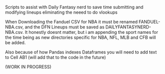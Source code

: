 Scripts to assist with Daily Fantasy nerd to save time submitting and modifying lineups eliminating the neeed to do vlookups

When Downloading the Fanduel CSV for NBA it must be renamed FANDUEL-NBA.csv, and the DFN Lineups must be saved as DAILYFANTASYNERD-NBA.csv. It honestly doesnt matter, but i am appending the sport names for the time being as new directories 
specific for NBA, NFL, MLB and CFB will be added.

Also because of how Pandas indexes Dataframes you will need to add text to Cell AB1 (will add that to the code in the future)

(WORK IN PROGRESS)
